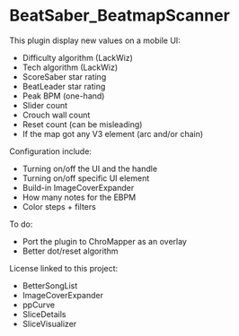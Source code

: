 # BeatSaber_BeatmapScanner
This plugin display new values on a mobile UI:
- Difficulty algorithm (LackWiz)
- Tech algorithm (LackWiz)
- ScoreSaber star rating
- BeatLeader star rating
- Peak BPM (one-hand)
- Slider count
- Crouch wall count
- Reset count (can be misleading)
- If the map got any V3 element (arc and/or chain)  
  
Configuration include:
- Turning on/off the UI and the handle
- Turning on/off specific UI element
- Build-in ImageCoverExpander
- How many notes for the EBPM
- Color steps + filters  
  
To do:
- Port the plugin to ChroMapper as an overlay
- Better dot/reset algorithm  
  
License linked to this project:
- BetterSongList
- ImageCoverExpander
- ppCurve
- SliceDetails
- SliceVisualizer
